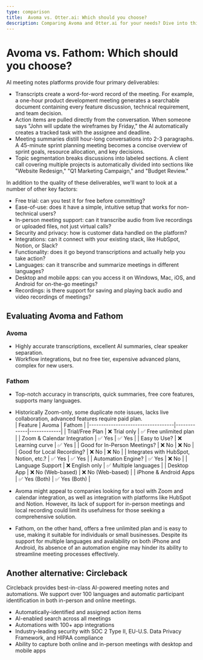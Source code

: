 ```yaml
---
type: comparison
title:  Avoma vs. Otter.ai: Which should you choose?
description: Comparing Avoma and Otter.ai for your needs? Dive into this article to evaluate both tools and discover an alternative, Circleback.
---
```


# Avoma vs. Fathom: Which should you choose?  
AI meeting notes platforms provide four primary deliverables:  
  
* Transcripts create a word-for-word record of the meeting. For example, a one-hour product development meeting generates a searchable document containing every feature discussion, technical requirement, and team decision.  
* Action items are pulled directly from the conversation. When someone says "John will update the wireframes by Friday," the AI automatically creates a tracked task with the assignee and deadline.  
* Meeting summaries distill hour-long conversations into 2-3 paragraphs. A 45-minute sprint planning meeting becomes a concise overview of sprint goals, resource allocation, and key decisions.  
* Topic segmentation breaks discussions into labeled sections. A client call covering multiple projects is automatically divided into sections like "Website Redesign," "Q1 Marketing Campaign," and "Budget Review."  
  
In addition to the quality of these deliverables, we'll want to look at a number of other key factors:  
  
* Free trial: can you test it for free before committing?  
* Ease-of-use: does it have a simple, intuitive setup that works for non-technical users?  
* In-person meeting support: can it transcribe audio from live recordings or uploaded files, not just virtual calls?  
* Security and privacy: how is customer data handled on the platform?  
* Integrations: can it connect with your existing stack, like HubSpot, Notion, or Slack?  
* Functionality: does it go beyond transcriptions and actually help you take action?  
* Languages: can it transcribe and summarize meetings in different languages?  
* Desktop and mobile apps: can you access it on Windows, Mac, iOS, and Android for on-the-go meetings?  
* Recordings: is there support for saving and playing back audio and video recordings of meetings?    
## Evaluating Avoma and Fathom  
### Avoma
- Highly accurate transcriptions, excellent AI summaries, clear speaker separation.
- Workflow integrations, but no free tier, expensive advanced plans, complex for new users.

### Fathom
- Top-notch accuracy in transcripts, quick summaries, free core features, supports many languages.
- Historically Zoom-only, some duplicate note issues, lacks live collaboration, advanced features require paid plan.  
| Feature                           | Avoma       | Fathom      |
|-----------------------------------|-------------|-------------|
| Trial/Free Plan                   | ❌ Trial only | ✅ Free unlimited plan |
| Zoom & Calendar Integration        | ✅ Yes       | ✅ Yes       |
| Easy to Use?                       | ❌ Learning curve | ✅ Yes       |
| Good for In-Person Meetings?       | ❌ No        | ❌ No        |
| Good for Local Recording?          | ❌ No        | ❌ No        |
| Integrates with HubSpot, Notion, etc.? | ✅ Yes       | ✅ Yes       |
| Automation Engine?                 | ✅ Yes       | ❌ No        |
| Language Support                   | ❌ English only | ✅ Multiple languages |
| Desktop App                       | ❌ No (Web-based) | ❌ No (Web-based) |
| iPhone & Android Apps              | ✅ Yes (Both) | ✅ Yes (Both) |  
- Avoma might appeal to companies looking for a tool with Zoom and calendar integration, as well as integration with platforms like HubSpot and Notion. However, its lack of support for in-person meetings and local recording could limit its usefulness for those seeking a comprehensive solution.

- Fathom, on the other hand, offers a free unlimited plan and is easy to use, making it suitable for individuals or small businesses. Despite its support for multiple languages and availability on both iPhone and Android, its absence of an automation engine may hinder its ability to streamline meeting processes effectively.  
## Another alternative: Circleback  
Circleback provides best-in-class AI-powered meeting notes and automations. We support over 100 languages and automatic participant identification in both in-person and online meetings.  
  
* Automatically-identified and assigned action items  
* AI-enabled search across all meetings  
* Automations with 100+ app integrations  
* Industry-leading security with SOC 2 Type II, EU-U.S. Data Privacy Framework, and HIPAA compliance  
* Ability to capture both online and in-person meetings with desktop and mobile apps  